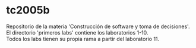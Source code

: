 # tc2005b
Repositorio de la materia 'Construcción de software y toma de decisiones'.  
El directorio 'primeros labs' contiene los laboratorios 1-10.  
Todos los labs tienen su propia rama a partir del laboratorio 11.  